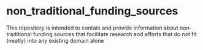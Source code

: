 # non_traditional_funding_sources
This repository is intended to contain and provide information about non-traditional funding sources that facilitate research and efforts that do not fit (neatly) into any existing domain alone
